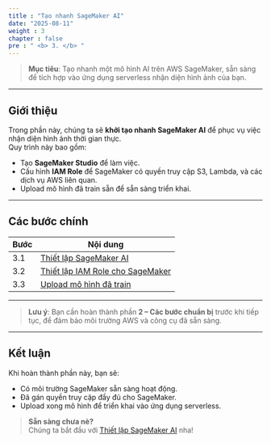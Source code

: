 ```yaml
---
title : "Tạo nhanh SageMaker AI"
date: "2025-08-11" 
weight : 3
chapter : false
pre : " <b> 3. </b> "
---
```


> **Mục tiêu**: Tạo nhanh một mô hình AI trên AWS SageMaker, sẵn sàng để tích hợp vào ứng dụng serverless nhận diện hình ảnh của bạn.

---

## Giới thiệu

Trong phần này, chúng ta sẽ **khởi tạo nhanh SageMaker AI** để phục vụ việc nhận diện hình ảnh thời gian thực.  
Quy trình này bao gồm:

- Tạo **SageMaker Studio** để làm việc.
- Cấu hình **IAM Role** để SageMaker có quyền truy cập S3, Lambda, và các dịch vụ AWS liên quan.
- Upload mô hình đã train sẵn để sẵn sàng triển khai.

---

## Các bước chính

| **Bước** | **Nội dung** |
|----------|--------------|
| 3.1 | [Thiết lập SageMaker AI](/3-quick-create-sagemaker-AI/3.1-set-up-sagemaker-AI/) |
| 3.2 | [Thiết lập IAM Role cho SageMaker](/3-quick-create-sagemaker-AI/3.2-set-up-IAM-role-for-sagemaker/) |
| 3.3 | [Upload mô hình đã train](/3-quick-create-sagemaker-AI/3.3-upload-trained-model/) |

---

> **Lưu ý**: Bạn cần hoàn thành phần **2 – Các bước chuẩn bị** trước khi tiếp tục, để đảm bảo môi trường AWS và công cụ đã sẵn sàng.

---

## Kết luận

Khi hoàn thành phần này, bạn sẽ:
- Có môi trường SageMaker sẵn sàng hoạt động.
- Đã gán quyền truy cập đầy đủ cho SageMaker.
- Upload xong mô hình để triển khai vào ứng dụng serverless.

> **Sẵn sàng chưa nè?**  
> Chúng ta bắt đầu với [Thiết lập SageMaker AI](/3-quick-create-sagemaker-AI/3.1-set-up-sagemaker-AI/) nha!
